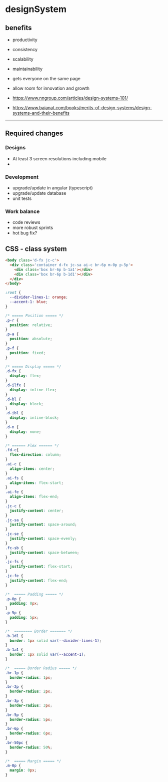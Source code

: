 # designSystem

## benefits
  - productivity
  - consistency
  - scalability
  - maintainability
  - gets everyone on the same page
  - allow room for innovation and growth 
  
- https://www.nngroup.com/articles/design-systems-101/
- https://www.baianat.com/books/merits-of-design-systems/design-systems-and-their-benefits


---
Required changes
---
### Designs
- At least 3 screen resolutions including mobile
- 

### Development  
- upgrade/update in angular (typescript)
- upgrade/update database
- unit tests 

### Work balance
- code reviews
- more robust sprints
- hot bug fix? 

## CSS - class system

``` html
<body class='d-fx jc-c'>
  <div class='container d-fx jc-sa ai-c br-6p m-0p p-5p'>
    <div class='box br-6p b-1a1'></div>
    <div class='box br-6p b-1d1'></div>
  </div>
</body>
```

``` css
:root {
  --divider-lines-1: orange;
  --accent-1: blue;
}

/* ===== Position ===== */
.p-r {
  position: relative;
}
.p-a {
  position: absolute;
}
.p-f {
  position: fixed;
}

/* ===== Display ===== */
.d-fx {
  display: flex;
}
.d-ilfx {
  display: inline-flex;
}
.d-bl {
  display: block;
}
.d-ibl {
  display: inline-block;
}
.d-n {
  display: none;
}

/* ====== Flex ====== */
.fd-c{
  flex-direction: column;
}
.ai-c {
  align-items: center;
}
.ai-fs {
  align-items: flex-start;
}
.ai-fe {
  align-items: flex-end;
}
.jc-c {
  justify-content: center;
}
.jc-sa {
  justify-content: space-around;
}
.jc-se {
  justify-content: space-evenly;
}
.fc-sb {
  justify-content: space-between;
}
.jc-fs {
  justify-content: flex-start;
}
.jc-fe {
  justify-content: flex-end;
}

/*  ===== Padding ===== */
.p-0p {
  padding: 0px;
}
.p-5p {
  padding: 5px;
}

/*  ======== Border ======= */
.b-1d1 {
  border: 1px solid var(--divider-lines-1);
}
.b-1a1 {
  border: 1px solid var(--accent-1);
}

/*  ===== Border Radius ===== */
.br-1p {
  border-radius: 1px;
}
.br-2p {
  border-radius: 2px;
}
.br-3p {
  border-radius: 3px;
}
.br-5p {
  border-radius: 5px;
}
.br-6p {
  border-radius: 6px;
}
.br-50pc {
  border-radius: 50%;
}

/*  ===== Margin ===== */
.m-0p {
  margin: 0px;
}
```




